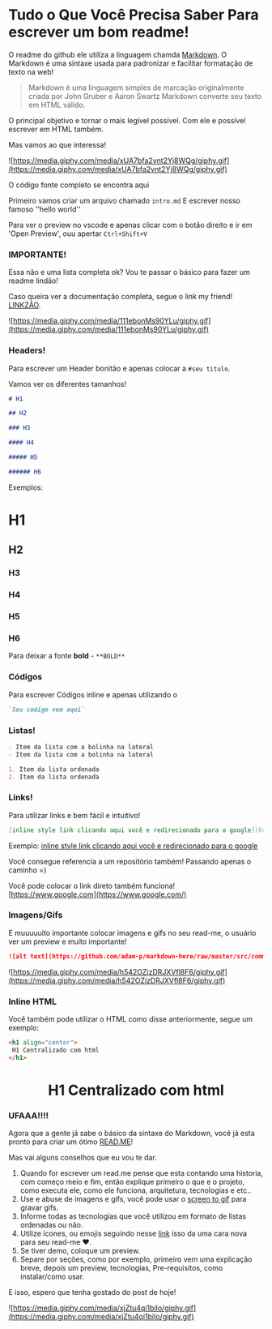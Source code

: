 # Tudo o Que Você Precisa Saber Para escrever um bom readme!

O readme do github ele utiliza a linguagem chamda [Markdown](https://pt.wikipedia.org/wiki/Markdown#:~:text=Markdown%20%C3%A9%20uma%20linguagem%20simples,seu%20texto%20em%20HTML%20v%C3%A1lido.). O Markdown é uma sintaxe usada para padronizar e facilitar formatação de texto na web!

> Markdown é uma linguagem simples de marcação originalmente criada por John Gruber e Aaron Swartz Markdown converte seu texto em HTML válido.

O principal objetivo e tornar o mais legível possível. Com ele e possível escrever em HTML também.

Mas vamos ao que interessa!

![https://media.giphy.com/media/xUA7bfa2vnt2Yj8WQg/giphy.gif](https://media.giphy.com/media/xUA7bfa2vnt2Yj8WQg/giphy.gif)

O código fonte completo se encontra aqui

Primeiro vamos criar um arquivo chamado `intro.md` E escrever nosso famoso ''hello world''

Para ver o preview no vscode e apenas clicar com o botão direito e ir em 'Open Preview', ouu apertar `Ctrl+Shift+V`

### IMPORTANTE!

Essa não e uma lista completa ok? Vou te passar o básico para fazer um readme lindão!

Caso queira ver a documentação completa, segue o link my friend! [LINKZÃO](https://daringfireball.net/projects/markdown/syntax).

![https://media.giphy.com/media/111ebonMs90YLu/giphy.gif](https://media.giphy.com/media/111ebonMs90YLu/giphy.gif)

### Headers!

Para escrever um Header bonitão e apenas colocar a `#seu titulo`.

Vamos ver os diferentes tamanhos!

```markdown
# H1

## H2

### H3

#### H4

##### H5

###### H6
```

Exemplos:

# H1

## H2

### H3

### H4

### H5

### H6

Para deixar a fonte **bold** - `**BOLD**`

### Códigos

Para escrever Códigos inline e apenas utilizando o

```markdown
`Seu codigo vem aqui`
```

### Listas!

```markdown
- Item da lista com a bolinha na lateral
- Item da lista com a bolinha na lateral

1. Item da lista ordenada
2. Item da lista ordenada
```

### Links!

Para utilizar links e bem fácil e intuitivo!

```markdown
[inline style link clicando aqui você e redirecionado para o google](https://www.google.com)
```

Exemplo: [inline style link clicando aqui você e redirecionado para o google](https://www.google.com/)

Você consegue referencia a um repositório também! Passando apenas o caminho =)

Você pode colocar o link direto também funciona! [https://www.google.com](https://www.google.com/)

### Imagens/Gifs

E muuuuuito importante colocar imagens e gifs no seu read-me, o usuário ver um preview e muito importante!

```markdown
![alt text](https://github.com/adam-p/markdown-here/raw/master/src/common/images/icon48.png "Logo Title Text 1")
```

![https://media.giphy.com/media/h542OZjzDRJXVfl8F6/giphy.gif](https://media.giphy.com/media/h542OZjzDRJXVfl8F6/giphy.gif)

### Inline HTML

Você também pode utilizar o HTML como disse anteriormente, segue um exemplo:

```markdown
<h1 align="center">
 H1 Centralizado com html
</h1>
```

<h1 align="center">
H1 Centralizado com html
</h1>

### UFAAA!!!!

Agora que a gente já sabe o básico da sintaxe do Markdown, você já esta pronto para criar um ótimo [READ.ME](http://read.me/)!

Mas vai alguns conselhos que eu vou te dar.

1. Quando for escrever um read.me pense que esta contando uma historia, com começo meio e fim, então explique primeiro o que e o projeto, como executa ele, como ele funciona, arquitetura, tecnologias e etc..
2. Use e abuse de imagens e gifs, você pode usar o [screen to gif](https://www.screentogif.com/) para gravar gifs.
3. Informe todas as tecnologias que você utilizou em formato de listas ordenadas ou não.
4. Utilize ícones, ou emojis seguindo nesse [link](https://emojipedia.org/) isso da uma cara nova para seu read-me ❤️.
5. Se tiver demo, coloque um preview.
6. Separe por seções, como por exemplo, primeiro vem uma explicação breve, depois um preview, tecnologias, Pre-requisitos, como instalar/como usar.

E isso, espero que tenha gostado do post de hoje!

![https://media.giphy.com/media/xjZtu4qi1biIo/giphy.gif](https://media.giphy.com/media/xjZtu4qi1biIo/giphy.gif)
